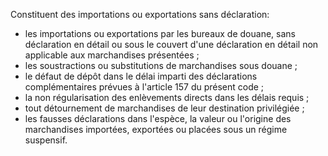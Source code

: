 Constituent des importations ou exportations sans déclaration:
- les importations ou exportations par les bureaux de douane, sans
déclaration en détail ou sous le couvert d'une déclaration en détail
non applicable aux marchandises présentées ;
- les soustractions ou substitutions de marchandises sous douane ;
- le défaut de dépôt dans le délai imparti des déclarations
complémentaires prévues à l'article 157 du présent code ;
- la non régularisation des enlèvements directs dans les délais requis ;
- tout détournement de marchandises de leur destination privilégiée ;
- les fausses déclarations dans l'espèce, la valeur ou l'origine des
marchandises importées, exportées ou placées sous un régime suspensif.